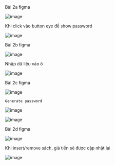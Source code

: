 Bài 2a figma




  ![image](https://github.com/VuLanTuong/TH_LTTBDD/assets/96322143/a544716d-2116-46c1-80e9-ea1a0464de7a)




 
  Khi click vào button eye để show password




 
  ![image](https://github.com/VuLanTuong/TH_LTTBDD/assets/96322143/b1526791-3e3b-4ddc-a5a0-5b2c6b5e71a0)




Bài 2b figma





  ![image](https://github.com/VuLanTuong/TH_LTTBDD/assets/96322143/702b4961-f96e-482a-9850-b655fe38e6db)






 
  Nhập dữ liệu vào ô



 
  ![image](https://github.com/VuLanTuong/TH_LTTBDD/assets/96322143/3974158c-2d84-46fe-99af-0480d2a32cab)




Bài 2c figma



 ![image](https://github.com/VuLanTuong/TH_LTTBDD/assets/96322143/4fc2972f-4760-4580-a783-bcb161d62996)




 
    Generate password


 
   ![image](https://github.com/VuLanTuong/TH_LTTBDD/assets/96322143/17c35372-623b-48fa-b174-dd334994fe6e)




 
   ![image](https://github.com/VuLanTuong/TH_LTTBDD/assets/96322143/2001a9bd-a08d-4755-89d5-590c45d4e24a)





Bài 2d figma



  ![image](https://github.com/VuLanTuong/TH_LTTBDD/assets/96322143/bab9532a-2423-469b-9adf-6460af325607)


 
  Khi insert/remove sách, giá tiền sẽ được cập nhật lại


 
  ![image](https://github.com/VuLanTuong/TH_LTTBDD/assets/96322143/eb497623-ee6d-4255-af92-20c91e89797f)


    





  

